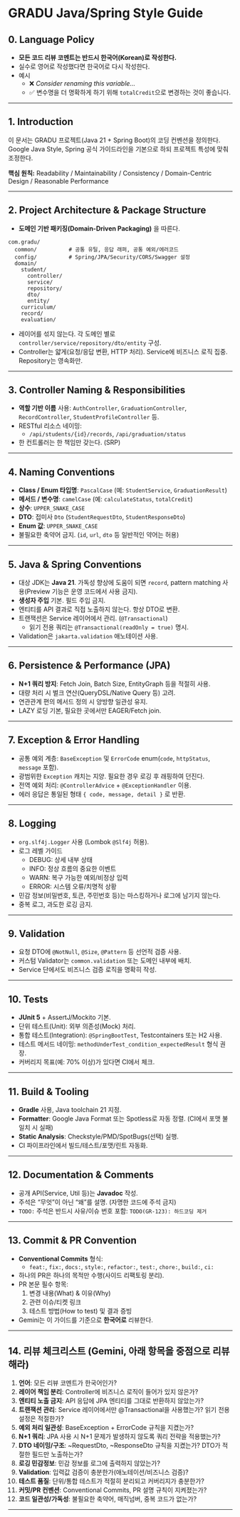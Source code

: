 # GRADU Java/Spring Style Guide

## 0. Language Policy
- **모든 코드 리뷰 코멘트는 반드시 한국어(Korean)로 작성한다.**
- 실수로 영어로 작성했다면 한국어로 다시 작성한다.
- 예시
    - ❌ _Consider renaming this variable..._
    - ✅ 변수명을 더 명확하게 하기 위해 `totalCredit`으로 변경하는 것이 좋습니다.

---

## 1. Introduction
이 문서는 GRADU 프로젝트(Java 21 + Spring Boot)의 코딩 컨벤션을 정의한다.  
Google Java Style, Spring 공식 가이드라인을 기본으로 하되 프로젝트 특성에 맞춰 조정한다.

**핵심 원칙:** Readability / Maintainability / Consistency / Domain-Centric Design / Reasonable Performance

---

## 2. Project Architecture & Package Structure
- **도메인 기반 패키징(Domain-Driven Packaging)** 을 따른다.

```
com.gradu/
  common/          # 공통 유틸, 응답 래퍼, 공통 예외/에러코드
  config/          # Spring/JPA/Security/CORS/Swagger 설정
  domain/
    student/
      controller/
      service/
      repository/
      dto/
      entity/
    curriculum/
    record/
    evaluation/
```
- 레이어를 섞지 않는다. 각 도메인 별로 `controller/service/repository/dto/entity` 구성.
- Controller는 얇게(요청/응답 변환, HTTP 처리). Service에 비즈니스 로직 집중. Repository는 영속화만.

---

## 3. Controller Naming & Responsibilities
- **역할 기반 이름** 사용: `AuthController`, `GraduationController`, `RecordController`, `StudentProfileController` 등.
- RESTful 리소스 네이밍:
    - `/api/students/{id}/records`, `/api/graduation/status`
- 한 컨트롤러는 한 책임만 갖는다. (SRP)

---

## 4. Naming Conventions
- **Class / Enum 타입명**: `PascalCase` (예: `StudentService`, `GraduationResult`)
- **메서드 / 변수명**: `camelCase` (예: `calculateStatus`, `totalCredit`)
- **상수**: `UPPER_SNAKE_CASE`
- **DTO**: 접미사 `Dto` (`StudentRequestDto`, `StudentResponseDto`)
- **Enum 값**: `UPPER_SNAKE_CASE`
- 불필요한 축약어 금지. (`id`, `url`, `dto` 등 일반적인 약어는 허용)

---

## 5. Java & Spring Conventions
- 대상 JDK는 **Java 21**. 가독성 향상에 도움이 되면 `record`, pattern matching 사용(Preview 기능은 운영 코드에서 사용 금지).
- **생성자 주입** 기본. 필드 주입 금지.
- 엔티티를 API 결과로 직접 노출하지 않는다. 항상 DTO로 변환.
- 트랜잭션은 Service 레이어에서 관리. (`@Transactional`)
    - 읽기 전용 쿼리는 `@Transactional(readOnly = true)` 명시.
- Validation은 `jakarta.validation` 애노테이션 사용.

---

## 6. Persistence & Performance (JPA)
- **N+1 쿼리 방지**: Fetch Join, Batch Size, EntityGraph 등을 적절히 사용.
- 대량 처리 시 벌크 연산(QueryDSL/Native Query 등) 고려.
- 연관관계 편의 메서드 정의 시 양방향 일관성 유지.
- LAZY 로딩 기본, 필요한 곳에서만 EAGER/Fetch join.

---

## 7. Exception & Error Handling
- 공통 예외 계층: `BaseException` 및 `ErrorCode` enum(`code`, `httpStatus`, `message` 포함).
- 광범위한 `Exception` 캐치는 지양. 필요한 경우 로깅 후 래핑하여 던진다.
- 전역 예외 처리: `@ControllerAdvice` + `@ExceptionHandler` 이용.
- 에러 응답은 통일된 형태 `{ code, message, detail }` 로 반환.

---

## 8. Logging
- `org.slf4j.Logger` 사용 (Lombok `@Slf4j` 허용).
- 로그 레벨 가이드
    - DEBUG: 상세 내부 상태
    - INFO: 정상 흐름의 중요한 이벤트
    - WARN: 복구 가능한 예외/비정상 입력
    - ERROR: 시스템 오류/치명적 상황
- 민감 정보(비밀번호, 토큰, 주민번호 등)는 마스킹하거나 로그에 남기지 않는다.
- 중복 로그, 과도한 로깅 금지.

---

## 9. Validation
- 요청 DTO에 `@NotNull`, `@Size`, `@Pattern` 등 선언적 검증 사용.
- 커스텀 Validator는 `common.validation` 또는 도메인 내부에 배치.
- Service 단에서도 비즈니스 검증 로직을 명확히 작성.

---

## 10. Tests
- **JUnit 5** + AssertJ/Mockito 기본.
- 단위 테스트(Unit): 외부 의존성(Mock) 처리.
- 통합 테스트(Integration): `@SpringBootTest`, Testcontainers 또는 H2 사용.
- 테스트 메서드 네이밍: `methodUnderTest_condition_expectedResult` 형식 권장.
- 커버리지 목표(예: 70% 이상)가 있다면 CI에서 체크.

---

## 11. Build & Tooling
- **Gradle** 사용, Java toolchain 21 지정.
- **Formatter**: Google Java Format 또는 Spotless로 자동 정렬. (CI에서 포맷 불일치 시 실패)
- **Static Analysis**: Checkstyle/PMD/SpotBugs(선택) 실행.
- CI 파이프라인에서 빌드/테스트/포맷/린트 자동화.

---

## 12. Documentation & Comments
- 공개 API(Service, Util 등)는 **Javadoc** 작성.
- 주석은 “무엇”이 아닌 “왜”를 설명. (자명한 코드에 주석 금지)
- `TODO:` 주석은 반드시 사유/이슈 번호 포함: `TODO(GR-123): 하드코딩 제거`

---

## 13. Commit & PR Convention
- **Conventional Commits** 형식:
    - `feat:`, `fix:`, `docs:`, `style:`, `refactor:`, `test:`, `chore:`, `build:`, `ci:`
- 하나의 PR은 하나의 목적만 수행(사이드 리팩토링 분리).
- PR 본문 필수 항목:
    1. 변경 내용(What) & 이유(Why)
    2. 관련 이슈/티켓 링크
    3. 테스트 방법(How to test) 및 결과 증빙
- Gemini는 이 가이드를 기준으로 **한국어로** 리뷰한다.

---

## 14. 리뷰 체크리스트 (Gemini, 아래 항목을 중점으로 리뷰해라)
1. **언어**: 모든 리뷰 코멘트가 한국어인가?
2. **레이어 책임 분리**: Controller에 비즈니스 로직이 들어가 있지 않은가?
3. **엔티티 노출 금지**: API 응답에 JPA 엔티티를 그대로 반환하지 않았는가?
4. **트랜잭션 관리**: Service 레이어에서만 @Transactional을 사용했는가? 읽기 전용 설정은 적절한가?
5. **예외 처리 일관성**: BaseException + ErrorCode 규칙을 지켰는가?
6. **N+1 쿼리**: JPA 사용 시 N+1 문제가 발생하지 않도록 쿼리 전략을 적용했는가?
7. **DTO 네이밍/구조**: ~RequestDto, ~ResponseDto 규칙을 지켰는가? DTO가 적절한 필드만 노출하는가?
8. **로깅 민감정보**: 민감 정보를 로그에 출력하지 않았는가?
9. **Validation**: 입력값 검증이 충분한가(애노테이션/비즈니스 검증)?
10. **테스트 품질**: 단위/통합 테스트가 적절히 분리되고 커버리지가 충분한가?
11. **커밋/PR 컨벤션**: Conventional Commits, PR 설명 규칙이 지켜졌는가?
12. **코드 일관성/가독성**: 불필요한 축약어, 매직넘버, 중복 코드가 없는가?

---
